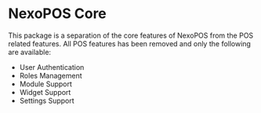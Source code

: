# NexoPOS Core
This package is a separation of the core features of NexoPOS from the POS related features.
All POS features has been removed and only the following are available:

- User Authentication
- Roles Management
- Module Support
- Widget Support
- Settings Support

